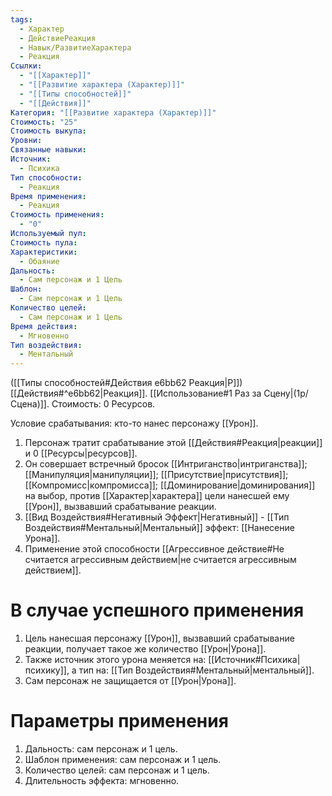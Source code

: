 ```yaml
---
tags:
  - Характер
  - ДействиеРеакция
  - Навык/РазвитиеХарактера
  - Реакция
Ссылки:
  - "[[Характер]]"
  - "[[Развитие характера (Характер)]]"
  - "[[Типы способностей]]"
  - "[[Действия]]"
Категория: "[[Развитие характера (Характер)]]"
Стоимость: "25"
Стоимость выкупа: 
Уровни: 
Связанные навыки: 
Источник:
  - Психика
Тип способности:
  - Реакция
Время применения:
  - Реакция
Стоимость применения:
  - "0"
Используемый пул: 
Стоимость пула: 
Характеристики:
  - Обаяние
Дальность:
  - Сам персонаж и 1 Цель
Шаблон:
  - Сам персонаж и 1 Цель
Количество целей:
  - Сам персонаж и 1 Цель
Время действия:
  - Мгновенно
Тип воздействия:
  - Ментальный
---
```

([[Типы способностей#Действия e6bb62 Реакция|Р]]) [[Действия#^e6bb62|Реакция]]. [[Использование#1 Раз за Сцену|(1р/Сцена)]]. Стоимость: 0 Ресурсов.

Условие срабатывания: кто-то нанес персонажу [[Урон]].

1. Персонаж тратит срабатывание этой [[Действия#Реакция|реакции]] и 0 [[Ресурсы|ресурсов]].  
2. Он совершает встречный бросок [[Интриганство|интриганства]]; [[Манипуляция|манипуляции]]; [[Присутствие|присутствия]]; [[Компромисс|компромисса]]; [[Доминирование|доминирования]] на выбор, против [[Характер|характера]] цели нанесшей ему [[Урон]], вызвавший срабатывание реакции.
3. [[Вид Воздействия#Негативный Эффект|Негативный]] - [[Тип Воздействия#Ментальный|Ментальный]] эффект: [[Нанесение Урона]]. 
4. Применение этой способности [[Агрессивное действие#Не считается агрессивным действием|не считается агрессивным действием]].

# В случае успешного применения

1. Цель нанесшая персонажу [[Урон]], вызвавший срабатывание реакции, получает такое же количество [[Урон|Урона]]. 
2. Также источник этого урона меняется на: [[Источник#Психика|психику]], а тип на: [[Тип Воздействия#Ментальный|ментальный]]. 
3. Сам персонаж не защищается от [[Урон|Урона]].
# Параметры применения

1. Дальность: сам персонаж и 1 цель.
2. Шаблон применения: сам персонаж и 1 цель.
3. Количество целей: сам персонаж и 1 цель.
4. Длительность эффекта: мгновенно.